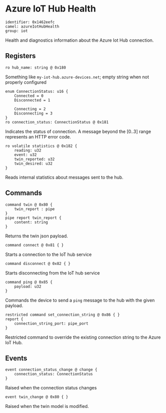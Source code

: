# Azure IoT Hub Health

    identifier: 0x1462eefc
    camel: azureIotHubHealth
    group: iot

Health and diagnostics information about the Azure Iot Hub connection.

## Registers

    ro hub_name: string @ 0x180

Something like `my-iot-hub.azure-devices.net`; empty string when not properly configured

    enum ConnectionStatus: u16 {
        Connected = 0
        Disconnected = 1

        Connecting = 2
        Disconnecting = 3
    }
    ro connection_status: ConnectionStatus @ 0x181

Indicates the status of connection. A message beyond the [0..3] range represents an HTTP error code.

    ro volatile statistics @ 0x182 {
        reading: u32
        event: u32
        twin_reported: u32
        twin_desired: u32
    }

Reads internal statistics about messages sent to the hub.

## Commands

    command twin @ 0x80 {
        twin_report : pipe
    }
    pipe report twin_report {
        content: string
    }

Returns the twin json payload.

    command connect @ 0x81 { }

Starts a connection to the IoT hub service

    command disconnect @ 0x82 { }

Starts disconnecting from the IoT hub service

    command ping @ 0x85 {
        payload: u32
    }

Commands the device to send a `ping` message to the hub with the given payload.

    restricted command set_connection_string @ 0x86 { }
    report {
        connection_string_port: pipe_port
    }

Restricted command to override the existing connection string to the Azure IoT Hub.

## Events

    event connection_status_change @ change {
        connection_status: ConnectionStatus
    }

Raised when the connection status changes

    event twin_change @ 0x80 { }

Raised when the twin model is modified.
